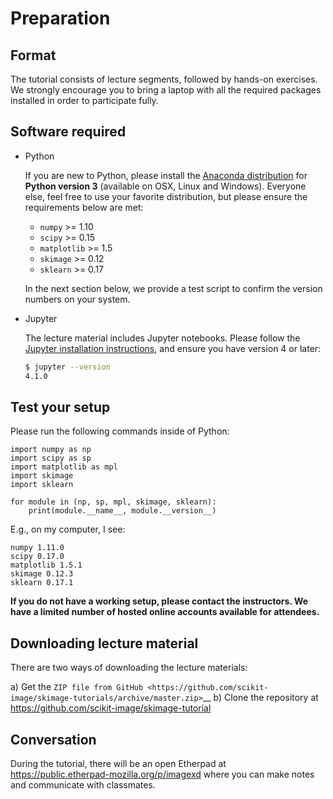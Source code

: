 # Preparation

## Format

The tutorial consists of lecture segments, followed by hands-on
exercises.  We strongly encourage you to bring a laptop with all the
required packages installed in order to participate fully.

## Software required

- Python

  If you are new to Python, please install the
  [Anaconda distribution](https://www.continuum.io/downloads) for
  **Python version 3** (available on OSX, Linux and Windows).
  Everyone else, feel free to use your favorite distribution, but
  please ensure the requirements below are met:

  - `numpy` >= 1.10
  - `scipy` >= 0.15
  - `matplotlib` >= 1.5
  - `skimage` >= 0.12
  - `sklearn` >= 0.17

  In the next section below, we provide a test script to confirm the
  version numbers on your system.

- Jupyter

  The lecture material includes Jupyter notebooks.  Please follow the
  [Jupyter installation instructions](http://jupyter.readthedocs.io/en/latest/install.html),
  and ensure you have version 4 or later:

  ```bash
  $ jupyter --version
  4.1.0
  ```

## Test your setup

Please run the following commands inside of Python:

```
import numpy as np
import scipy as sp
import matplotlib as mpl
import skimage
import sklearn

for module in (np, sp, mpl, skimage, sklearn):
    print(module.__name__, module.__version__)
```

E.g., on my computer, I see:

```
numpy 1.11.0
scipy 0.17.0
matplotlib 1.5.1
skimage 0.12.3
sklearn 0.17.1
```

**If you do not have a working setup, please contact the instructors.
We have a limited number of hosted online accounts available for
attendees.**

## Downloading lecture material

There are two ways of downloading the lecture materials:

a) Get the `ZIP file from GitHub
   <https://github.com/scikit-image/skimage-tutorials/archive/master.zip>`__
b) Clone the repository at
   https://github.com/scikit-image/skimage-tutorial

## Conversation

During the tutorial, there will be an open Etherpad at
https://public.etherpad-mozilla.org/p/imagexd where you can make notes
and communicate with classmates.
